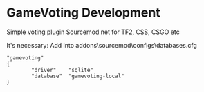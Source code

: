 # GameVoting Development
Simple voting plugin Sourcemod.net for TF2, CSS, CSGO etc

It's necessary: 
Add into addons\sourcemod\configs\databases.cfg
```
"gamevoting"
{
		"driver"    "sqlite"
		"database"  "gamevoting-local"
}
```
